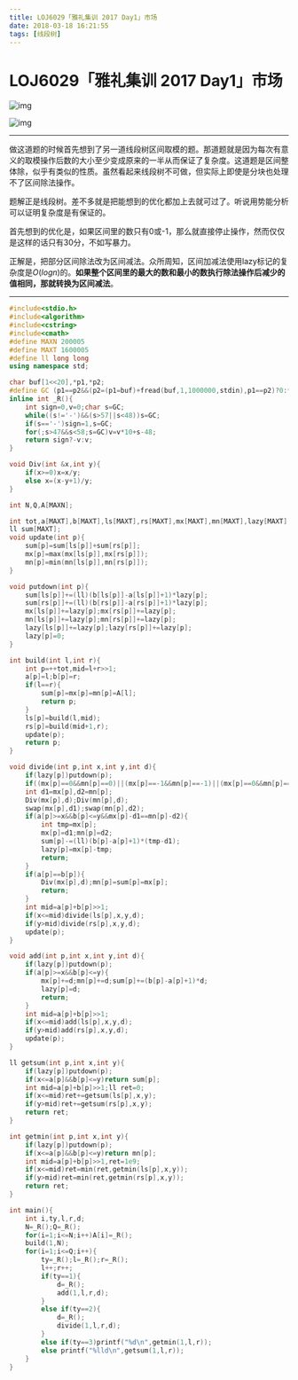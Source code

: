 ```yaml
---
title: LOJ6029「雅礼集训 2017 Day1」市场
date: 2018-03-18 16:21:55
tags: [线段树]
---
```

# LOJ6029「雅礼集训 2017 Day1」市场

![img](http://oi.nks.edu.cn/Content/Uploads/yy1.jpg)

![img](http://oi.nks.edu.cn/Content/Uploads/yy11.jpg)

---



做这道题的时候首先想到了另一道线段树区间取模的题。那道题就是因为每次有意义的取模操作后数的大小至少变成原来的一半从而保证了复杂度。这道题是区间整体除，似乎有类似的性质。虽然看起来线段树不可做，但实际上即使是分块也处理不了区间除法操作。

题解正是线段树。差不多就是把能想到的优化都加上去就可过了。听说用势能分析可以证明复杂度是有保证的。

首先想到的优化是，如果区间里的数只有0或-1，那么就直接停止操作，然而仅仅是这样的话只有30分，不如写暴力。

正解是，把部分区间除法改为区间减法。众所周知，区间加减法使用lazy标记的复杂度是$O(logn)$的。**如果整个区间里的最大的数和最小的数执行除法操作后减少的值相同，那就转换为区间减法**。



---



```c++
#include<stdio.h>
#include<algorithm>
#include<cstring>
#include<cmath>
#define MAXN 200005
#define MAXT 1600005
#define ll long long
using namespace std;

char buf[1<<20],*p1,*p2;
#define GC (p1==p2&&(p2=(p1=buf)+fread(buf,1,1000000,stdin),p1==p2)?0:*p1++)
inline int _R(){
	int sign=0,v=0;char s=GC;
	while((s!='-')&&(s>57||s<48))s=GC;
	if(s=='-')sign=1,s=GC;
	for(;s>47&&s<58;s=GC)v=v*10+s-48;
	return sign?-v:v;
}

void Div(int &x,int y){
	if(x>=0)x=x/y;
	else x=(x-y+1)/y;
}

int N,Q,A[MAXN];

int tot,a[MAXT],b[MAXT],ls[MAXT],rs[MAXT],mx[MAXT],mn[MAXT],lazy[MAXT];
ll sum[MAXT];
void update(int p){
	sum[p]=sum[ls[p]]+sum[rs[p]];
	mx[p]=max(mx[ls[p]],mx[rs[p]]);
	mn[p]=min(mn[ls[p]],mn[rs[p]]);
}

void putdown(int p){
	sum[ls[p]]+=(ll)(b[ls[p]]-a[ls[p]]+1)*lazy[p];
	sum[rs[p]]+=(ll)(b[rs[p]]-a[rs[p]]+1)*lazy[p];
	mx[ls[p]]+=lazy[p];mx[rs[p]]+=lazy[p];
	mn[ls[p]]+=lazy[p];mn[rs[p]]+=lazy[p];
	lazy[ls[p]]+=lazy[p];lazy[rs[p]]+=lazy[p];
	lazy[p]=0;
}

int build(int l,int r){
	int p=++tot,mid=l+r>>1;
	a[p]=l;b[p]=r;
	if(l==r){
		sum[p]=mx[p]=mn[p]=A[l];
		return p;
	}
	ls[p]=build(l,mid);
	rs[p]=build(mid+1,r);
	update(p);
	return p;
}

void divide(int p,int x,int y,int d){
	if(lazy[p])putdown(p);
	if((mx[p]==0&&mn[p]==0)||(mx[p]==-1&&mn[p]==-1)||(mx[p]==0&&mn[p]==-1))return;
	int d1=mx[p],d2=mn[p];
	Div(mx[p],d);Div(mn[p],d);
	swap(mx[p],d1);swap(mn[p],d2);
	if(a[p]>=x&&b[p]<=y&&mx[p]-d1==mn[p]-d2){
		int tmp=mx[p];
		mx[p]=d1;mn[p]=d2;
		sum[p]-=(ll)(b[p]-a[p]+1)*(tmp-d1);
		lazy[p]=mx[p]-tmp;
		return;
	}
	if(a[p]==b[p]){
		Div(mx[p],d);mn[p]=sum[p]=mx[p];
		return;
	}
	int mid=a[p]+b[p]>>1;
	if(x<=mid)divide(ls[p],x,y,d);
	if(y>mid)divide(rs[p],x,y,d);
	update(p);
}

void add(int p,int x,int y,int d){
	if(lazy[p])putdown(p);
	if(a[p]>=x&&b[p]<=y){
		mx[p]+=d;mn[p]+=d;sum[p]+=(b[p]-a[p]+1)*d;
		lazy[p]=d;
		return;
	}
	int mid=a[p]+b[p]>>1;
	if(x<=mid)add(ls[p],x,y,d);
	if(y>mid)add(rs[p],x,y,d);
	update(p);
}

ll getsum(int p,int x,int y){
	if(lazy[p])putdown(p);
	if(x<=a[p]&&b[p]<=y)return sum[p];
	int mid=a[p]+b[p]>>1;ll ret=0;
	if(x<=mid)ret+=getsum(ls[p],x,y);
	if(y>mid)ret+=getsum(rs[p],x,y);
	return ret;
}

int getmin(int p,int x,int y){
	if(lazy[p])putdown(p);
	if(x<=a[p]&&b[p]<=y)return mn[p];
	int mid=a[p]+b[p]>>1,ret=1e9;
	if(x<=mid)ret=min(ret,getmin(ls[p],x,y));
	if(y>mid)ret=min(ret,getmin(rs[p],x,y));
	return ret;
}

int main(){
	int i,ty,l,r,d;
	N=_R();Q=_R();
	for(i=1;i<=N;i++)A[i]=_R();
	build(1,N);
	for(i=1;i<=Q;i++){
		ty=_R();l=_R();r=_R();
		l++;r++;
		if(ty==1){
			d=_R();
			add(1,l,r,d);
		}
		else if(ty==2){
			d=_R();
			divide(1,l,r,d);
		}
		else if(ty==3)printf("%d\n",getmin(1,l,r));
		else printf("%lld\n",getsum(1,l,r));
	}
}
```

